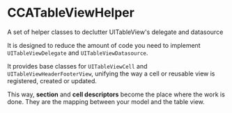 # CCATableViewHelper
A set of helper classes to declutter UITableView's delegate and datasource

It is designed to reduce the amount of code you need to implement `UITableViewDelegate` and `UITableViewDatasource`.

It provides base classes for `UITableViewCell` and `UITableViewHeaderFooterView`, unifying the way a cell or reusable view is registered, created or updated.

This way, **section** and **cell descriptors** become the place where the work is done. They are the mapping between your model and the table view.
